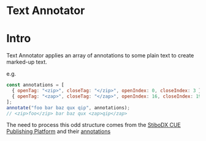 # Text Annotator

# Intro

Text Annotator applies an array of annotations to some plain text to create marked-up text.

e.g.

```javascript
const annotations = [
  { openTag: "<zip>", closeTag: "</zip>", openIndex: 0, closeIndex: 3 },
  { openTag: "<zap>", closeTag: "</zap>", openIndex: 16, closeIndex: 19 },
];
annotate("foo bar baz qux qip", annotations);
// <zip>foo</zip> bar baz qux <zap>qip</zap>
```

The need to process this odd structure comes from the [StiboDX CUE Publishing Platform](https://www.stibodx.com/solutions/publishing-platform) and their [annotations](http://docs.cuepublishing.com/ece-syndication-ref/7.9/_annotation.html)
